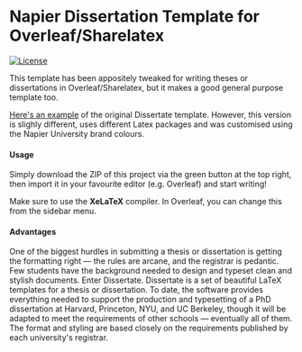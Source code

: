 # Napier Dissertation Template for Overleaf/Sharelatex
[![License](https://img.shields.io/badge/license-AGPL-FBB829.svg)](https://www.gnu.org/licenses/agpl-3.0.html)

This template has been appositely tweaked for writing theses or dissertations in Overleaf/Sharelatex, but it makes a good general purpose template too.

[Here's an example](https://s3.amazonaws.com/dissertate.io/generic.pdf)
of the original Dissertate template. However, this version is slighly different, uses different Latex packages and was customised using the Napier University brand colours.

#### Usage ####
Simply download the ZIP of this project via the green button at the top right, then import it in your favourite editor (e.g. Overleaf) and start writing!

Make sure to use the <b>XeLaTeX</b> compiler. In Overleaf, you can change this from the sidebar menu.


#### Advantages ####
One of the biggest hurdles in submitting a thesis or dissertation is getting the formatting right — the rules are arcane, and the registrar is pedantic. Few students have the background needed to design and typeset clean and stylish documents. Enter Dissertate. Dissertate is a set of beautiful LaTeX templates for a thesis or dissertation. To date, the software provides everything needed to support the production and typesetting of a PhD dissertation at Harvard, Princeton, NYU, and UC Berkeley, though it will be adapted to meet the requirements of other schools — eventually all of them. The format and styling are based closely on the requirements published by each university's registrar.

